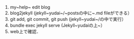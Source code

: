 1.  my~help~ edit blog
2.  blog2jekyll (jekyll~yudai~/~postsの中に~.md fileができる）
3.  git add, git commit, git push (jekyll~yudai~/の中で実行）
4.  bundle exec jekyll serve (Jekyll~yudaiの上~）
5.  web上で確認．
